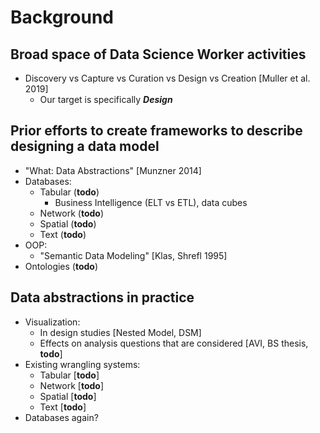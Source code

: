 # Background
## Broad space of Data Science Worker activities
- Discovery vs Capture vs Curation vs Design vs Creation [Muller et al. 2019]
  - Our target is specifically ***Design***

## Prior efforts to create frameworks to describe designing a data model
- "What: Data Abstractions" [Munzner 2014]
- Databases:
  - Tabular (**todo**)
    - Business Intelligence (ELT vs ETL), data cubes
  - Network (**todo**)
  - Spatial (**todo**)
  - Text (**todo**)
- OOP:
  - "Semantic Data Modeling" [Klas, Shrefl 1995]
- Ontologies (**todo**)

## Data abstractions in practice
- Visualization:
  - In design studies [Nested Model, DSM]
  - Effects on analysis questions that are considered [AVI, BS thesis, **todo**]
- Existing wrangling systems:
  - Tabular [**todo**]
  - Network [**todo**]
  - Spatial [**todo**]
  - Text [**todo**]
- Databases again?
